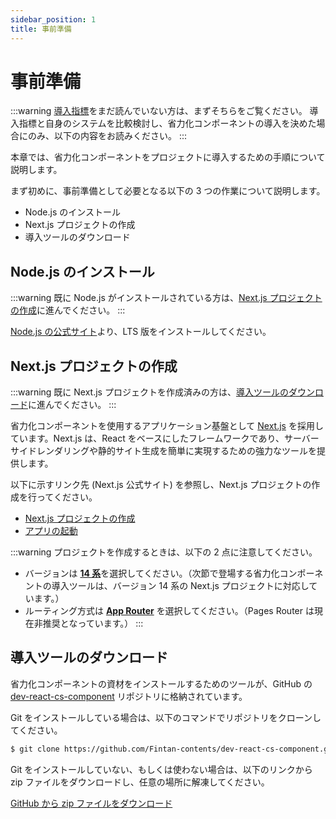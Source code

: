 ```yaml
---
sidebar_position: 1
title: 事前準備
---
```


# 事前準備

:::warning
[導入指標](../know-cs-component/introduction-index.md)をまだ読んでいない方は、まずそちらをご覧ください。
導入指標と自身のシステムを比較検討し、省力化コンポーネントの導入を決めた場合にのみ、以下の内容をお読みください。
:::

本章では、省力化コンポーネントをプロジェクトに導入するための手順について説明します。

まず初めに、事前準備として必要となる以下の 3 つの作業について説明します。

- Node.js のインストール
- Next.js プロジェクトの作成
- 導入ツールのダウンロード

## Node.js のインストール

:::warning
既に Node.js がインストールされている方は、[Next.js プロジェクトの作成](#nextjs-プロジェクトの作成)に進んでください。
:::

[Node.js の公式サイト](https://nodejs.org/en)より、LTS 版をインストールしてください。

## Next.js プロジェクトの作成

:::warning
既に Next.js プロジェクトを作成済みの方は、[導入ツールのダウンロード](#導入ツールのダウンロード)に進んでください。
:::

省力化コンポーネントを使用するアプリケーション基盤として [Next.js](https://nextjs.org/) を採用しています。Next.js は、React をベースにしたフレームワークであり、サーバーサイドレンダリングや静的サイト生成を簡単に実現するための強力なツールを提供します。

以下に示すリンク先 (Next.js 公式サイト) を参照し、Next.js プロジェクトの作成を行ってください。

- [Next.js プロジェクトの作成](https://nextjs.org/docs/getting-started/installation#automatic-installation)
- [アプリの起動](https://nextjs.org/docs/getting-started/installation#run-the-development-server)

:::warning
プロジェクトを作成するときは、以下の 2 点に注意してください。

- バージョンは <u><strong>14 系</strong></u>を選択してください。（次節で登場する省力化コンポーネントの導入ツールは、バージョン 14 系の Next.js プロジェクトに対応しています。）
- ルーティング方式は <u><strong>App Router</strong></u> を選択してください。（Pages Router は現在非推奨となっています。）
  :::

## 導入ツールのダウンロード

省力化コンポーネントの資材をインストールするためのツールが、GitHub の [dev-react-cs-component](https://github.com/Fintan-contents/dev-react-cs-component) リポジトリに格納されています。

Git をインストールしている場合は、以下のコマンドでリポジトリをクローンしてください。

```bash title="Terminal"
$ git clone https://github.com/Fintan-contents/dev-react-cs-component.git
```

Git をインストールしていない、もしくは使わない場合は、以下のリンクから zip ファイルをダウンロードし、任意の場所に解凍してください。

[GitHub から zip ファイルをダウンロード](https://github.com/Fintan-contents/dev-react-cs-component)
